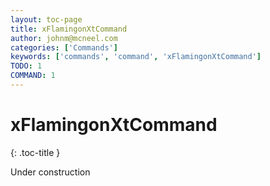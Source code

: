 ```yaml
---
layout: toc-page
title: xFlamingonXtCommand
author: johnm@mcneel.com
categories: ['Commands']
keywords: ['commands', 'command', 'xFlamingonXtCommand']
TODO: 1
COMMAND: 1
---
```



# xFlamingonXtCommand
{: .toc-title }

Under construction
